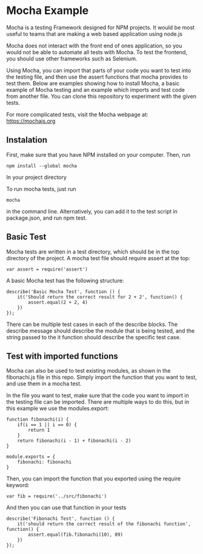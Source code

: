 # Mocha Example
Mocha is a testing Framework designed for NPM projects. It would be most useful to teams that are making a web based application using node.js

Mocha does not interact with the front end of ones application, so you would not be able to automate all tests with Mocha. To test the frontend, you should use other frameworks such as Selenium. 

Using Mocha, you can import that parts of your code you want to test into the testing file, and then use the assert functions that mocha provides to test them. Below are examples showing how to install Mocha,  a basic example of Mocha testing and an example which imports and test code from another file. You can clone this repository to experiment with the given tests. 

For more complicated tests, visit the Mocha webpage at: https://mochajs.org

## Instalation
First, make sure that you have NPM installed on your computer. Then, run 
```
npm install --global mocha
```
In your project directory


To run mocha tests, just run
```
mocha
```
in the command line. Alternatively, you can add it to the test script in package.json, and run npm test. 


## Basic Test
Mocha tests are written in a test directory, which should be in the top directory of the project. A mocha test file should require assert at the top: 
```
var assert = require('assert')
```

A basic Mocha test has the following structure:
```
describe('Basic Mocha Test', function () {
	it('Should return the correct result for 2 + 2', function() {
		assert.equal(2 + 2, 4)
	})
});
```
There can be multiple test cases in each of the describe blocks. The describe message should describe the module that is being tested, and the string passed to the it function should describe the specific test case. 

## Test with imported functions
Mocha can also be used to test existing modules, as shown in the fibonachi.js file in this repo. Simply import the function that you want to test, and use them in a mocha test. 

In the file you want to test, make sure that the code you want to import in the testing file can be imported. There are multiple ways to do this, but in this example we use the modules.export:
```
function fibonachi(i) {
    if(i == 1 || i == 0) {
        return 1
    }
    return fibonachi(i - 1) + fibonachi(i - 2)
}

module.exports = {
    fibonachi: fibonachi
}
```
Then, you can import the function that you exported using the require keyword: 
```
var fib = require('../src/fibonachi')
```

And then you can use that function in your tests
```
describe('Fibonachi Test', function () {
	it('should return the correct result of the fibonachi function', function() {
		assert.equal(fib.fibonachi(10), 89)
	})	
});
```
